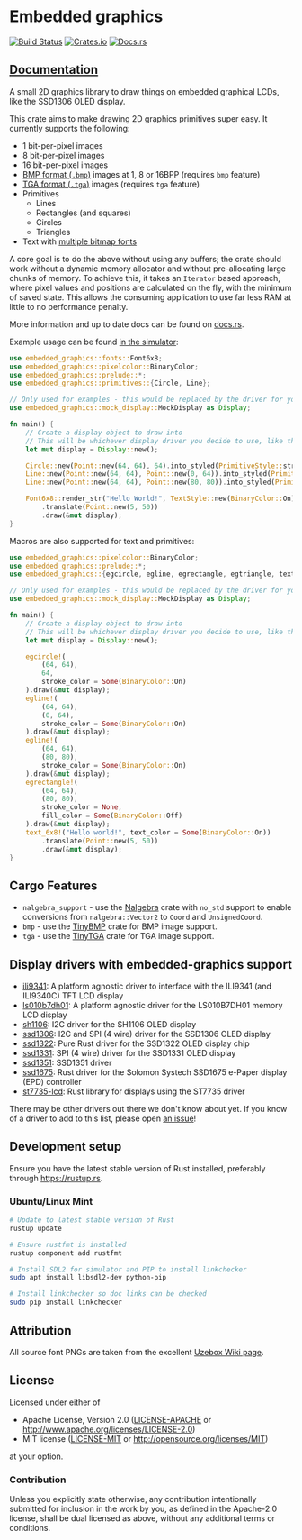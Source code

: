 # Embedded graphics

[![Build Status](https://circleci.com/gh/jamwaffles/embedded-graphics/tree/master.svg?style=shield)](https://circleci.com/gh/jamwaffles/embedded-graphics/tree/master)
[![Crates.io](https://img.shields.io/crates/v/embedded-graphics.svg)](https://crates.io/crates/embedded-graphics)
[![Docs.rs](https://docs.rs/embedded-graphics/badge.svg)](https://docs.rs/embedded-graphics)

## [Documentation](https://docs.rs/embedded-graphics)

A small 2D graphics library to draw things on embedded graphical LCDs, like the SSD1306 OLED display.

This crate aims to make drawing 2D graphics primitives super easy. It currently supports the
following:

- 1 bit-per-pixel images
- 8 bit-per-pixel images
- 16 bit-per-pixel images
- [BMP format (`.bmp`)](https://en.wikipedia.org/wiki/BMP_file_format) images at 1, 8 or 16BPP (requires `bmp` feature)
- [TGA format (`.tga`)](https://en.wikipedia.org/wiki/Truevision_TGA) images (requires `tga` feature)
- Primitives
  - Lines
  - Rectangles (and squares)
  - Circles
  - Triangles
- Text with [multiple bitmap fonts](src/fonts)

A core goal is to do the above without using any buffers; the crate should work without a
dynamic memory allocator and without pre-allocating large chunks of memory. To achieve this, it
takes an `Iterator` based approach, where pixel values and positions are calculated on the fly,
with the minimum of saved state. This allows the consuming application to use far less RAM at
little to no performance penalty.

More information and up to date docs can be found on [docs.rs](https://docs.rs/embedded-graphics).

Example usage can be found [in the simulator](./simulator/examples):

```rust
use embedded_graphics::fonts::Font6x8;
use embedded_graphics::pixelcolor::BinaryColor;
use embedded_graphics::prelude::*;
use embedded_graphics::primitives::{Circle, Line};

// Only used for examples - this would be replaced by the driver for your chosen display
use embedded_graphics::mock_display::MockDisplay as Display;

fn main() {
    // Create a display object to draw into
    // This will be whichever display driver you decide to use, like the SSD1306, SSD1351, etc
    let mut display = Display::new();

    Circle::new(Point::new(64, 64), 64).into_styled(PrimitiveStyle::stroke(BinaryColor::On, 1)).draw(&mut display);
    Line::new(Point::new(64, 64), Point::new(0, 64)).into_styled(PrimitiveStyle::stroke(BinaryColor::On, 1)).draw(&mut display);
    Line::new(Point::new(64, 64), Point::new(80, 80)).into_styled(PrimitiveStyle::stroke(BinaryColor::On, 1)).draw(&mut display);

    Font6x8::render_str("Hello World!", TextStyle::new(BinaryColor::On))
        .translate(Point::new(5, 50))
        .draw(&mut display);
}
```

Macros are also supported for text and primitives:

```rust
use embedded_graphics::pixelcolor::BinaryColor;
use embedded_graphics::prelude::*;
use embedded_graphics::{egcircle, egline, egrectangle, egtriangle, text_6x8};

// Only used for examples - this would be replaced by the driver for your chosen display
use embedded_graphics::mock_display::MockDisplay as Display;

fn main() {
    // Create a display object to draw into
    // This will be whichever display driver you decide to use, like the SSD1306, SSD1351, etc
    let mut display = Display::new();

    egcircle!(
        (64, 64),
        64,
        stroke_color = Some(BinaryColor::On)
    ).draw(&mut display);
    egline!(
        (64, 64),
        (0, 64),
        stroke_color = Some(BinaryColor::On)
    ).draw(&mut display);
    egline!(
        (64, 64),
        (80, 80),
        stroke_color = Some(BinaryColor::On)
    ).draw(&mut display);
    egrectangle!(
        (64, 64),
        (80, 80),
        stroke_color = None,
        fill_color = Some(BinaryColor::Off)
    ).draw(&mut display);
    text_6x8!("Hello world!", text_color = Some(BinaryColor::On))
        .translate(Point::new(5, 50))
        .draw(&mut display);
}
```

## Cargo Features

- `nalgebra_support` - use the [Nalgebra](https://crates.io/crates/nalgebra) crate with `no_std`
  support to enable conversions from `nalgebra::Vector2` to `Coord` and `UnsignedCoord`.
- `bmp` - use the [TinyBMP](https://crates.io/crates/tinybmp) crate for BMP image support.
- `tga` - use the [TinyTGA](https://crates.io/crates/tinytga) crate for TGA image support.

## Display drivers with embedded-graphics support

- [ili9341](https://crates.io/crates/ili9341): A platform agnostic driver to interface with the ILI9341 (and ILI9340C) TFT LCD display
- [ls010b7dh01](https://crates.io/crates/ls010b7dh01): A platform agnostic driver for the LS010B7DH01 memory LCD display
- [sh1106](https://crates.io/crates/sh1106): I2C driver for the SH1106 OLED display
- [ssd1306](https://crates.io/crates/ssd1306): I2C and SPI (4 wire) driver for the SSD1306 OLED display
- [ssd1322](https://crates.io/crates/ssd1322): Pure Rust driver for the SSD1322 OLED display chip
- [ssd1331](https://crates.io/crates/ssd1331): SPI (4 wire) driver for the SSD1331 OLED display
- [ssd1351](https://crates.io/crates/ssd1351): SSD1351 driver
- [ssd1675](https://crates.io/crates/ssd1675): Rust driver for the Solomon Systech SSD1675 e-Paper display (EPD) controller
- [st7735-lcd](https://crates.io/crates/st7735-lcd): Rust library for displays using the ST7735 driver

There may be other drivers out there we don't know about yet. If you know of a driver to add to this list, please open [an issue](https://github.com/jamwaffles/embedded-graphics/issues/new)!

## Development setup

Ensure you have the latest stable version of Rust installed, preferably through <https://rustup.rs>.

### Ubuntu/Linux Mint

```bash
# Update to latest stable version of Rust
rustup update

# Ensure rustfmt is installed
rustup component add rustfmt

# Install SDL2 for simulator and PIP to install linkchecker
sudo apt install libsdl2-dev python-pip

# Install linkchecker so doc links can be checked
sudo pip install linkchecker
```

## Attribution

All source font PNGs are taken from the excellent [Uzebox Wiki page](http://uzebox.org/wiki/Font_Bitmaps).

## License

Licensed under either of

- Apache License, Version 2.0 ([LICENSE-APACHE](LICENSE-APACHE) or
  http://www.apache.org/licenses/LICENSE-2.0)
- MIT license ([LICENSE-MIT](LICENSE-MIT) or http://opensource.org/licenses/MIT)

at your option.

### Contribution

Unless you explicitly state otherwise, any contribution intentionally submitted for inclusion in the
work by you, as defined in the Apache-2.0 license, shall be dual licensed as above, without any
additional terms or conditions.
